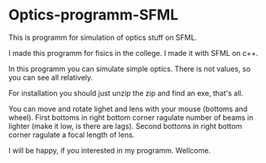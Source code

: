# Optics-programm-SFML
This is programm for simulation of optics stuff on SFML.

I made this programm for fisics in the college. I made it with SFML on c++.

In this programm you can simulate simple optics. There is not values, so you can see all relatively.

For installation you should just unzip the zip and find an exe, that's all.

You can move and rotate lighet and lens with your mouse (bottoms and wheel). First bottoms in right bottom corner ragulate number of beams in lighter (make it low, is there are lags). Second bottoms in right bottom corner ragulate a focal length of lens.

I will be happy, if you interested in my programm. Wellcome.
